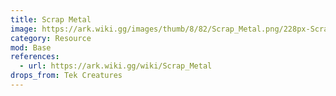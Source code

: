 ```yaml
---
title: Scrap Metal
image: https://ark.wiki.gg/images/thumb/8/82/Scrap_Metal.png/228px-Scrap_Metal.png
category: Resource
mod: Base
references:
  - url: https://ark.wiki.gg/wiki/Scrap_Metal
drops_from: Tek Creatures
---
```

